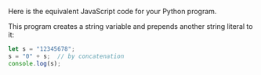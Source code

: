 Here is the equivalent JavaScript code for your Python program. 

This program creates a string variable and prepends another string literal to it:

```javascript
let s = "12345678";
s = "0" + s;  // by concatenation
console.log(s);
```

